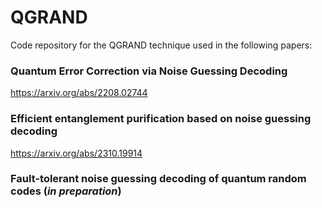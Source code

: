 # QGRAND

Code repository for the QGRAND technique used in the following papers:

### Quantum Error Correction via Noise Guessing Decoding
https://arxiv.org/abs/2208.02744

### Efficient entanglement purification based on noise guessing decoding
https://arxiv.org/abs/2310.19914

### Fault-tolerant noise guessing decoding of quantum random codes (*in preparation*)
